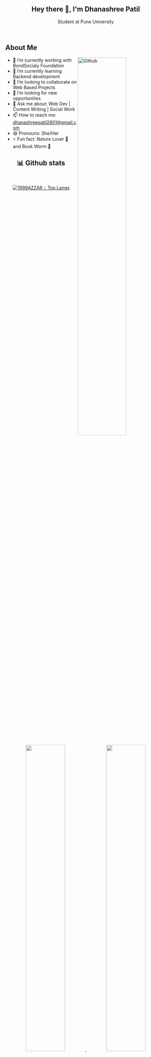 <br >
<h2 align="center">Hey there 👋, I'm Dhanashree Patil</h2>
<p align="center">Student at Pune University</p>

<br >
<h2>About Me</h2>

<img width="55%" align="right" alt="Github" src="https://raw.githubusercontent.com/onimur/.github/master/.resources/git-header.svg" />

- 🔭 I’m currently working with BondSocialy Foundation
- 🌱 I’m currently learning Backend development
- 👯 I’m looking to collaborate on Web Based Projects
- 🤔 I’m looking for new opportunities
- 💬 Ask me about: Web Dev | Content Writing | Social Work
- 📫 How to reach me: dhanashreepatil2801@gmail.com
- 😄 Pronouns: She/Her
- ⚡ Fun fact: Nature Lover 🌱 and Book Worm 📖

 <h2 align="center"> 📊 Github stats </h2>
      <br/>
        <p align="center">
          <a href="https://github.com/1999AZZAR/">
          <img src="https://github-readme-stats.vercel.app/api/top-langs/?username=1999AZZAR&langs_count=6&theme=jolly&layout=compact&hide_border=true" alt="1999AZZAR :: Top Langs" /></a>
        </p>
        <p align="center">
          <a href="https://github.com/1999AZZAR/">
          <img width="49.5%" src="https://github-readme-stats.vercel.app/api?username=1999AZZAR&show_icons=true&theme=jolly&hide_border=true" />
          <img width="49.5%" src="https://github-readme-streak-stats.herokuapp.com/?user=1999AZZAR&theme=jolly&hide_border=true" />
          </a>
       </p>



<!--
**dhanashreepatil2801/dhanashreepatil2801** is a ✨ _special_ ✨ repository because its `README.md` (this file) appears on your GitHub profile.
-->
